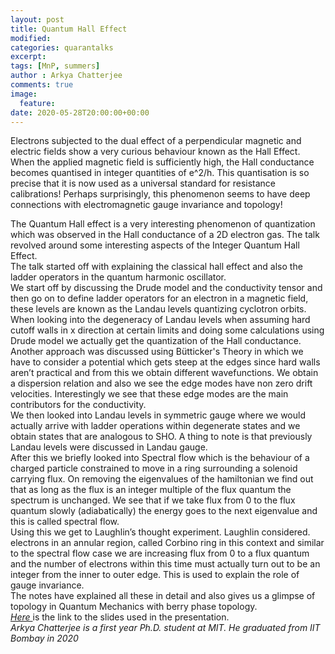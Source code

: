```yaml
---
layout: post
title: Quantum Hall Effect
modified:
categories: quarantalks
excerpt:
tags: [MnP, summers]
author : Arkya Chatterjee
comments: true
image:
  feature:
date: 2020-05-28T20:00:00+00:00
---
```

Electrons subjected to the dual effect of a perpendicular magnetic and electric fields show a very curious behaviour known as the Hall Effect. When the applied magnetic field is sufficiently high, the Hall conductance becomes quantised in integer quantities of e^2/h. This quantisation is so precise that it is now used as a universal standard for resistance calibrations! Perhaps surprisingly, this phenomenon seems to have deep connections with electromagnetic gauge invariance and topology!

<!-- TYPE ARTICLE BELOW -->
<!-- Use ### for header_1 -->
<!-- Use <b></b> for header_2 -->
<!-- No suffix required for normal text -->
<!-- Use <i></i> for ending notes -->
The Quantum Hall effect is a very interesting phenomenon of quantization which was observed in the Hall conductance of a 2D electron gas. The talk revolved around some interesting aspects of the Integer Quantum Hall Effect.  
The talk started off with explaining the classical hall effect and also the ladder operators in the quantum harmonic oscillator.  
We start off by discussing the Drude model and the conductivity tensor and then go on to define ladder operators for an electron in a magnetic field, these levels are known as the Landau levels quantizing cyclotron orbits. When looking into the degeneracy of Landau levels when assuming hard cutoff walls in x direction at certain limits and doing some calculations using Drude model we actually get the quantization of the Hall conductance.  
Another approach was discussed using Bütticker's Theory in which we have to consider a potential which gets steep at the edges since hard walls aren’t practical and from this we obtain different wavefunctions. We obtain a dispersion relation and also we see the edge modes have non zero drift velocities. Interestingly we see that these edge modes are the main contributors for the conductivity.  
We then looked into Landau levels in symmetric gauge where we would actually arrive with ladder operations within degenerate states and we obtain states that are analogous to SHO. A thing to note is that previously Landau levels were discussed in Landau gauge.   
After this we briefly looked into Spectral flow which is the behaviour of a charged particle constrained to move in a ring surrounding a solenoid carrying flux. On removing the eigenvalues of the hamiltonian we find out that as long as the flux is an integer multiple of the flux quantum the spectrum is unchanged. We see that if we take flux from 0 to the flux quantum slowly (adiabatically) the energy goes to the next eigenvalue and this is called spectral flow.  
Using this we get to Laughlin’s thought experiment. Laughlin considered.  
electrons in an annular region, called Corbino ring in this context and similar to the spectral flow case we are increasing flux from 0 to a flux quantum and the number of electrons within this time must actually turn out to be an integer from the inner to outer edge. This is used to explain the role of gauge invariance.  
The notes have explained all these in detail and also gives us a glimpse of topology in Quantum Mechanics with berry phase topology.  
<a href="https://drive.google.com/file/d/1TrNl4lwQoTKxVTGQEFSybSiHnYajM9c5/view?usp=sharing" target="_blank"><i>Here </i></a> is the link to the slides used in the presentation.  
<i>Arkya Chatterjee is a first year Ph.D. student at MIT. He graduated from IIT Bombay in 2020</i>
